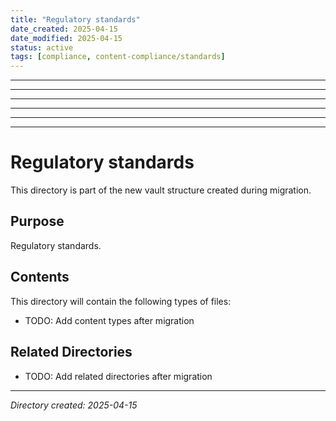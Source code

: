 ```yaml
---
title: "Regulatory standards"
date_created: 2025-04-15
date_modified: 2025-04-15
status: active
tags: [compliance, content-compliance/standards]
---
```


---

---

---

---

---

---

# Regulatory standards

This directory is part of the new vault structure created during migration.

## Purpose

Regulatory standards.

## Contents

This directory will contain the following types of files:

- TODO: Add content types after migration

## Related Directories

- TODO: Add related directories after migration

---

*Directory created: 2025-04-15*
